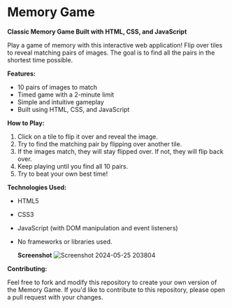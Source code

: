 **Memory Game**
================

**Classic Memory Game Built with HTML, CSS, and JavaScript**

Play a game of memory with this interactive web application! Flip over tiles to reveal matching pairs of images. The goal is to find all the pairs in the shortest time possible.

**Features:**

* 10 pairs of images to match
* Timed game with a 2-minute limit
* Simple and intuitive gameplay
* Built using HTML, CSS, and JavaScript

**How to Play:**

1. Click on a tile to flip it over and reveal the image.
2. Try to find the matching pair by flipping over another tile.
3. If the images match, they will stay flipped over. If not, they will flip back over.
4. Keep playing until you find all 10 pairs.
5. Try to beat your own best time!

**Technologies Used:**

* HTML5
* CSS3
* JavaScript (with DOM manipulation and event listeners)
* No frameworks or libraries used.

  **Screenshot**
  ![Screenshot 2024-05-25 203804](https://github.com/ElhacenMahmoud/Memory-game/assets/156904270/d5d668a5-da79-4672-bc7c-6f19fefe2b13)

**Contributing:**

Feel free to fork and modify this repository to create your own version of the Memory Game. If you'd like to contribute to this repository, please open a pull request with your changes.
